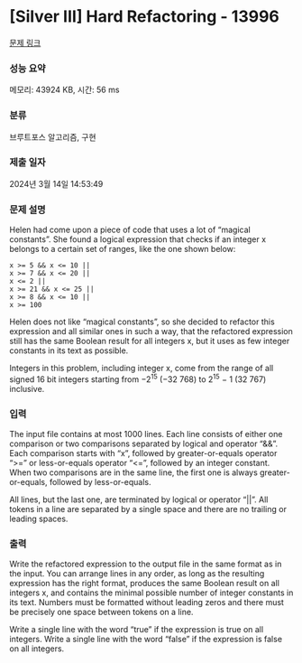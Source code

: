 # [Silver III] Hard Refactoring - 13996 

[문제 링크](https://www.acmicpc.net/problem/13996) 

### 성능 요약

메모리: 43924 KB, 시간: 56 ms

### 분류

브루트포스 알고리즘, 구현

### 제출 일자

2024년 3월 14일 14:53:49

### 문제 설명

<p>Helen had come upon a piece of code that uses a lot of “magical constants”. She found a logical expression that checks if an integer x belongs to a certain set of ranges, like the one shown below:</p>

<pre><code>x >= 5 && x <= 10 || 
x >= 7 && x <= 20 || 
x <= 2 || 
x >= 21 && x <= 25 || 
x >= 8 && x <= 10 || 
x >= 100 </code></pre>

<p>Helen does not like “magical constants”, so she decided to refactor this expression and all similar ones in such a way, that the refactored expression still has the same Boolean result for all integers x, but it uses as few integer constants in its text as possible.</p>

<p>Integers in this problem, including integer x, come from the range of all signed 16 bit integers starting from −2<sup>15</sup> (−32 768) to 2<sup>15</sup> − 1 (32 767) inclusive.</p>

### 입력 

 <p>The input file contains at most 1000 lines. Each line consists of either one comparison or two comparisons separated by logical and operator “&&”. Each comparison starts with “x”, followed by greater-or-equals operator “>=” or less-or-equals operator “<=”, followed by an integer constant. When two comparisons are in the same line, the first one is always greater-or-equals, followed by less-or-equals.</p>

<p>All lines, but the last one, are terminated by logical or operator “||”. All tokens in a line are separated by a single space and there are no trailing or leading spaces.</p>

### 출력 

 <p>Write the refactored expression to the output file in the same format as in the input. You can arrange lines in any order, as long as the resulting expression has the right format, produces the same Boolean result on all integers x, and contains the minimal possible number of integer constants in its text. Numbers must be formatted without leading zeros and there must be precisely one space between tokens on a line.</p>

<p>Write a single line with the word “true” if the expression is true on all integers. Write a single line with the word “false” if the expression is false on all integers.</p>

